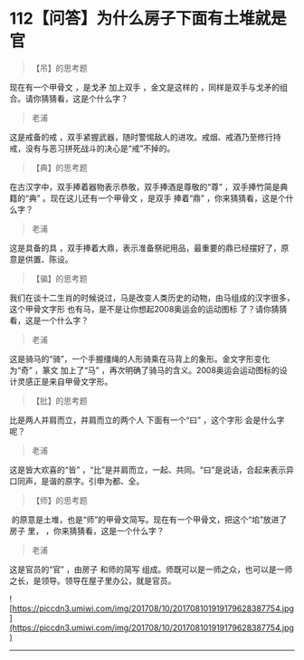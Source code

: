 # 112【问答】为什么房子下面有土堆就是官

> 【吊】的思考题

现在有一个甲骨文 ，是戈矛 加上双手 ，金文是这样的 ，同样是双手与戈矛的组合。请你猜猜看，这是个什么字？

> 老浦

这是戒备的戒 ，双手紧握武器，随时警惕敌人的进攻。戒烟、戒酒乃至修行持戒，没有与恶习拼死战斗的决心是“戒”不掉的。

> 【典】的思考题

在古汉字中，双手捧着器物表示恭敬，双手捧酒是尊敬的“尊” ，双手捧竹简是典籍的“典” 。现在这儿还有一个甲骨文 ，是双手 捧着“鼎” ，你来猜猜看，这是个什么字？

> 老浦

这是具备的具 ，双手捧着大鼎，表示准备祭祀用品，最重要的鼎已经摆好了，原意是供置、陈设。

> 【骗】的思考题

我们在谈十二生肖的时候说过，马是改变人类历史的动物，由马组成的汉字很多，这个甲骨文字形 也有马，是不是让你想起2008奥运会的运动图标 了？请你猜猜看，这是一个什么字？

> 老浦

这是骑马的“骑”，一个手握缰绳的人形骑乘在马背上的象形。金文字形变化为“奇” ，篆文 加上了“马” ，再次明确了骑马的含义。2008奥运会运动图标的设计灵感正是来自甲骨文字形。

> 【批】的思考题

比是两人并肩而立，并肩而立的两个人 下面有一个“曰” ，这个字形 会是什么字呢？

> 老浦

这是皆大欢喜的“皆” ，“比”是并肩而立，一起、共同。“曰”是说话，合起来表示异口同声，是谐的原字。引申为都、全。

> 【师】的思考题

 的原意是土堆，也是“师”的甲骨文简写。现在有一个甲骨文，把这个“垖”放进了房子 里， ，你来猜猜看，这是一个什么字？

> 老浦

这是官员的“官” ，由房子 和师的简写 组成。师既可以是一师之众，也可以是一师之长，是领导。领导在屋子里办公，就是官员。

![https://piccdn3.umiwi.com/img/201708/10/201708101919179628387754.jpg](https://piccdn3.umiwi.com/img/201708/10/201708101919179628387754.jpg)

---
